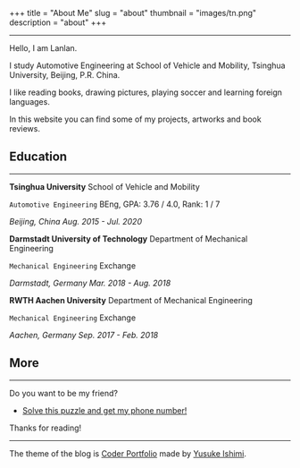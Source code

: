 +++
title = "About Me"
slug = "about"
thumbnail = "images/tn.png"
description = "about"
+++

---------------------------
Hello, I am Lanlan. 

I study Automotive Engineering at School of Vehicle and Mobility, Tsinghua University, Beijing, P.R. China.

I like reading books, drawing pictures, playing soccer and learning foreign languages. 

In this website you can find some of my projects, artworks and book reviews.

## Education

---

**Tsinghua University** School of Vehicle and Mobility

`Automotive Engineering` BEng, GPA: 3.76 / 4.0, Rank: 1 / 7

*Beijing, China Aug. 2015 - Jul. 2020*

**Darmstadt University of Technology** Department of Mechanical Engineering

`Mechanical Engineering` Exchange

*Darmstadt, Germany Mar. 2018 - Aug. 2018*

**RWTH Aachen University** Department of Mechanical Engineering

`Mechanical Engineering` Exchange

*Aachen, Germany Sep. 2017 - Feb. 2018*


## More

---------------------------

Do you want to be my friend?

* [Solve this puzzle and get my phone number!](/puzzle)

Thanks for reading!

---

The theme of the blog is [Coder Portfolio](https://themes.gohugo.io/hugo-coder-portfolio/) made by [Yusuke Ishimi](https://naro143.github.io).
